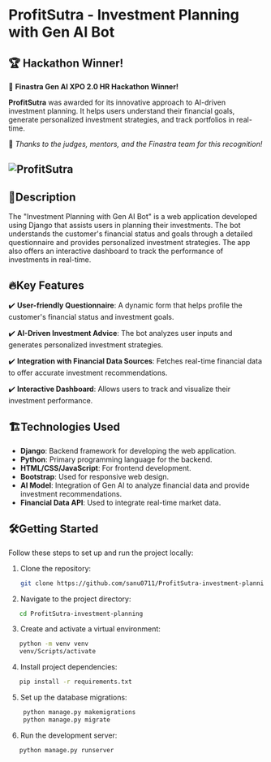 # ProfitSutra - Investment Planning with Gen AI Bot

## 🏆 Hackathon Winner!  

🎉 **Finastra Gen AI XPO 2.0 HR Hackathon Winner!**  

**ProfitSutra**  was awarded for its innovative approach to AI-driven investment planning. It helps users understand their financial goals, generate personalized investment strategies, and track portfolios in real-time.

🚀 *Thanks to the judges, mentors, and the Finastra team for this recognition!*  

![ProfitSutra](static/img/finastra11.png) 
---

## 📌Description

The "Investment Planning with Gen AI Bot" is a web application developed using Django that assists users in planning their investments. The bot understands the customer's financial status and goals through a detailed questionnaire and provides personalized investment strategies. The app also offers an interactive dashboard to track the performance of investments in real-time.

## 🔥Key Features

✔️ **User-friendly Questionnaire**: A dynamic form that helps profile the customer's financial status and investment goals.

✔️ **AI-Driven Investment Advice**: The bot analyzes user inputs and generates personalized investment strategies.

✔️ **Integration with Financial Data Sources**: Fetches real-time financial data to offer accurate investment recommendations.

✔️ **Interactive Dashboard**: Allows users to track and visualize their investment performance.

## 🏗️Technologies Used

- **Django**: Backend framework for developing the web application.
- **Python**: Primary programming language for the backend.
- **HTML/CSS/JavaScript**: For frontend development.
- **Bootstrap**: Used for responsive web design.
- **AI Model**: Integration of Gen AI  to analyze financial data and provide investment recommendations.
- **Financial Data API**: Used to integrate real-time market data.

## 🛠️Getting Started

Follow these steps to set up and run the project locally:

1. Clone the repository:
   ```bash
   git clone https://github.com/sanu0711/ProfitSutra-investment-planning.git
   ```

2. Navigate to the project directory:
```bash
   cd ProfitSutra-investment-planning
   ```

3. Create and activate a virtual environment:
```bash
   python -m venv venv
   venv/Scripts/activate
   ```

4. Install project dependencies:
```bash
   pip install -r requirements.txt
   ```
5. Set up the database migrations:
```bash
    python manage.py makemigrations
    python manage.py migrate
   ```
6. Run the development server:
```bash
   python manage.py runserver
   ```


